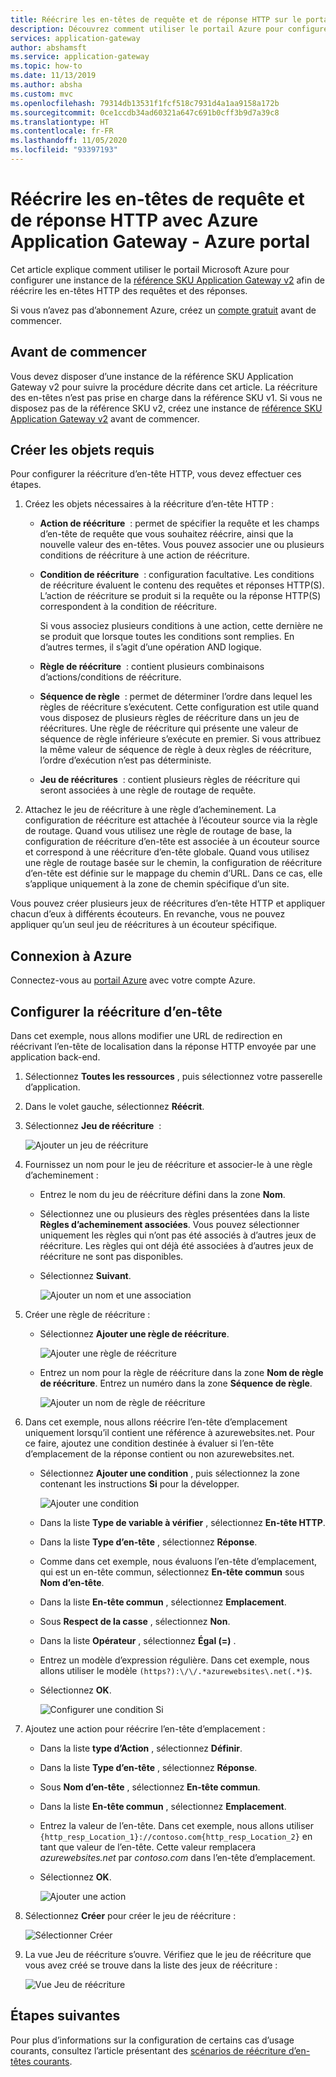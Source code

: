 ```yaml
---
title: Réécrire les en-têtes de requête et de réponse HTTP sur le portail – Azure Application Gateway
description: Découvrez comment utiliser le portail Azure pour configurer une instance d’Azure Application Gateway pour réécrire les en-têtes HTTP dans les requêtes et réponses passant par la passerelle
services: application-gateway
author: abshamsft
ms.service: application-gateway
ms.topic: how-to
ms.date: 11/13/2019
ms.author: absha
ms.custom: mvc
ms.openlocfilehash: 79314db13531f1fcf518c7931d4a1aa9158a172b
ms.sourcegitcommit: 0ce1ccdb34ad60321a647c691b0cff3b9d7a39c8
ms.translationtype: HT
ms.contentlocale: fr-FR
ms.lasthandoff: 11/05/2020
ms.locfileid: "93397193"
---
```

# <a name="rewrite-http-request-and-response-headers-with-azure-application-gateway---azure-portal"></a>Réécrire les en-têtes de requête et de réponse HTTP avec Azure Application Gateway - Azure portal

Cet article explique comment utiliser le portail Microsoft Azure pour configurer une instance de la [référence SKU Application Gateway v2](./application-gateway-autoscaling-zone-redundant.md) afin de réécrire les en-têtes HTTP des requêtes et des réponses.

Si vous n’avez pas d’abonnement Azure, créez un [compte gratuit](https://azure.microsoft.com/free/?WT.mc_id=A261C142F) avant de commencer.

## <a name="before-you-begin"></a>Avant de commencer

Vous devez disposer d’une instance de la référence SKU Application Gateway v2 pour suivre la procédure décrite dans cet article. La réécriture des en-têtes n’est pas prise en charge dans la référence SKU v1. Si vous ne disposez pas de la référence SKU v2, créez une instance de [référence SKU Application Gateway v2](./tutorial-autoscale-ps.md) avant de commencer.

## <a name="create-required-objects"></a>Créer les objets requis

Pour configurer la réécriture d’en-tête HTTP, vous devez effectuer ces étapes.

1. Créez les objets nécessaires à la réécriture d’en-tête HTTP :

   - **Action de réécriture**  : permet de spécifier la requête et les champs d’en-tête de requête que vous souhaitez réécrire, ainsi que la nouvelle valeur des en-têtes. Vous pouvez associer une ou plusieurs conditions de réécriture à une action de réécriture.

   - **Condition de réécriture**  : configuration facultative. Les conditions de réécriture évaluent le contenu des requêtes et réponses HTTP(S). L’action de réécriture se produit si la requête ou la réponse HTTP(S) correspondent à la condition de réécriture.

     Si vous associez plusieurs conditions à une action, cette dernière ne se produit que lorsque toutes les conditions sont remplies. En d’autres termes, il s’agit d’une opération AND logique.

   - **Règle de réécriture**  : contient plusieurs combinaisons d’actions/conditions de réécriture.

   - **Séquence de règle**  : permet de déterminer l’ordre dans lequel les règles de réécriture s’exécutent. Cette configuration est utile quand vous disposez de plusieurs règles de réécriture dans un jeu de réécritures. Une règle de réécriture qui présente une valeur de séquence de règle inférieure s’exécute en premier. Si vous attribuez la même valeur de séquence de règle à deux règles de réécriture, l’ordre d’exécution n’est pas déterministe.

   - **Jeu de réécritures**  : contient plusieurs règles de réécriture qui seront associées à une règle de routage de requête.

2. Attachez le jeu de réécriture à une règle d’acheminement. La configuration de réécriture est attachée à l’écouteur source via la règle de routage. Quand vous utilisez une règle de routage de base, la configuration de réécriture d’en-tête est associée à un écouteur source et correspond à une réécriture d’en-tête globale. Quand vous utilisez une règle de routage basée sur le chemin, la configuration de réécriture d’en-tête est définie sur le mappage du chemin d’URL. Dans ce cas, elle s’applique uniquement à la zone de chemin spécifique d’un site.

Vous pouvez créer plusieurs jeux de réécritures d’en-tête HTTP et appliquer chacun d’eux à différents écouteurs. En revanche, vous ne pouvez appliquer qu’un seul jeu de réécritures à un écouteur spécifique.

## <a name="sign-in-to-azure"></a>Connexion à Azure

Connectez-vous au [portail Azure](https://portal.azure.com/) avec votre compte Azure.

## <a name="configure-header-rewrite"></a>Configurer la réécriture d’en-tête

Dans cet exemple, nous allons modifier une URL de redirection en réécrivant l’en-tête de localisation dans la réponse HTTP envoyée par une application back-end.

1. Sélectionnez **Toutes les ressources** , puis sélectionnez votre passerelle d’application.

2. Dans le volet gauche, sélectionnez **Réécrit**.

3. Sélectionnez **Jeu de réécriture**  :

   ![Ajouter un jeu de réécriture](media/rewrite-http-headers-portal/add-rewrite-set.png)

4. Fournissez un nom pour le jeu de réécriture et associer-le à une règle d’acheminement :

   - Entrez le nom du jeu de réécriture défini dans la zone **Nom**.
   - Sélectionnez une ou plusieurs des règles présentées dans la liste **Règles d’acheminement associées**. Vous pouvez sélectionner uniquement les règles qui n’ont pas été associés à d’autres jeux de réécriture. Les règles qui ont déjà été associées à d’autres jeux de réécriture ne sont pas disponibles.
   - Sélectionnez **Suivant**.
   
     ![Ajouter un nom et une association](media/rewrite-http-headers-portal/name-and-association.png)

5. Créer une règle de réécriture :

   - Sélectionnez **Ajouter une règle de réécriture**.

     ![Ajouter une règle de réécriture](media/rewrite-http-headers-portal/add-rewrite-rule.png)

   - Entrez un nom pour la règle de réécriture dans la zone **Nom de règle de réécriture**. Entrez un numéro dans la zone **Séquence de règle**.

     ![Ajouter un nom de règle de réécriture](media/rewrite-http-headers-portal/rule-name.png)

6. Dans cet exemple, nous allons réécrire l’en-tête d’emplacement uniquement lorsqu’il contient une référence à azurewebsites.net. Pour ce faire, ajoutez une condition destinée à évaluer si l’en-tête d’emplacement de la réponse contient ou non azurewebsites.net.

   - Sélectionnez **Ajouter une condition** , puis sélectionnez la zone contenant les instructions **Si** pour la développer.

     ![Ajouter une condition](media/rewrite-http-headers-portal/add-condition.png)

   - Dans la liste **Type de variable à vérifier** , sélectionnez **En-tête HTTP**.

   - Dans la liste **Type d’en-tête** , sélectionnez **Réponse**.

   - Comme dans cet exemple, nous évaluons l’en-tête d’emplacement, qui est un en-tête commun, sélectionnez **En-tête commun** sous **Nom d’en-tête**.

   - Dans la liste **En-tête commun** , sélectionnez **Emplacement**.

   - Sous **Respect de la casse** , sélectionnez **Non**.

   - Dans la liste **Opérateur** , sélectionnez **Égal (=)** .

   - Entrez un modèle d’expression régulière. Dans cet exemple, nous allons utiliser le modèle `(https?):\/\/.*azurewebsites\.net(.*)$`.

   - Sélectionnez **OK**.

     ![Configurer une condition Si](media/rewrite-http-headers-portal/condition.png)

7. Ajoutez une action pour réécrire l’en-tête d’emplacement :

   - Dans la liste **type d’Action** , sélectionnez **Définir**.

   - Dans la liste **Type d’en-tête** , sélectionnez **Réponse**.

   - Sous **Nom d’en-tête** , sélectionnez **En-tête commun**.

   - Dans la liste **En-tête commun** , sélectionnez **Emplacement**.

   - Entrez la valeur de l’en-tête. Dans cet exemple, nous allons utiliser `{http_resp_Location_1}://contoso.com{http_resp_Location_2}` en tant que valeur de l’en-tête. Cette valeur remplacera *azurewebsites.net* par *contoso.com* dans l’en-tête d’emplacement.

   - Sélectionnez **OK**.

     ![Ajouter une action](media/rewrite-http-headers-portal/action.png)

8. Sélectionnez **Créer** pour créer le jeu de réécriture :

   ![Sélectionner Créer](media/rewrite-http-headers-portal/create.png)

9. La vue Jeu de réécriture s’ouvre. Vérifiez que le jeu de réécriture que vous avez créé se trouve dans la liste des jeux de réécriture :

   ![Vue Jeu de réécriture](media/rewrite-http-headers-portal/rewrite-set-list.png)

## <a name="next-steps"></a>Étapes suivantes

Pour plus d’informations sur la configuration de certains cas d’usage courants, consultez l’article présentant des [scénarios de réécriture d’en-têtes courants](./rewrite-http-headers.md).